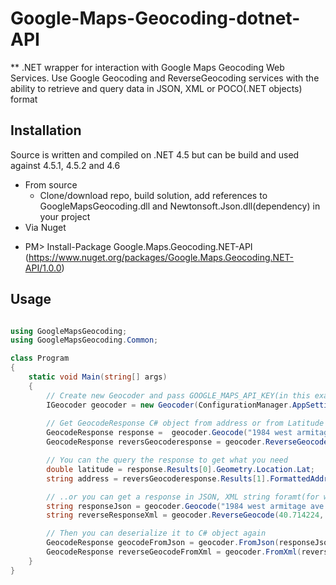 # Google-Maps-Geocoding-dotnet-API
** .NET wrapper for interaction with Google Maps Geocoding Web Services. 
Use Google Geocoding and ReverseGeocoding services with the ability to retrieve and query data in JSON, XML or POCO(.NET objects) format

## Installation
Source is written and compiled on .NET 4.5 but can be build and used against 4.5.1, 4.5.2 and 4.6
* From source
  - Clone/download repo, build solution, add references to GoogleMapsGeocoding.dll and Newtonsoft.Json.dll(dependency) in your project 
* Via Nuget
 - PM> Install-Package Google.Maps.Geocoding.NET-API  (https://www.nuget.org/packages/Google.Maps.Geocoding.NET-API/1.0.0)

## Usage

```csharp

using GoogleMapsGeocoding;
using GoogleMapsGeocoding.Common;

class Program
{
    static void Main(string[] args)
    {
        // Create new Geocoder and pass GOOGLE_MAPS_API_KEY(in this example it's stored in .config)
        IGeocoder geocoder = new Geocoder(ConfigurationManager.AppSettings["GOOGLE_MAPS_API_KEY"]);
        
        // Get GeocodeResponse C# object from address or from Latitude Longitude(reverse geocoding) 
        GeocodeResponse response =  geocoder.Geocode("1984 west armitage ave chicago il");
        GeocodeResponse reversGeocoderesponse = geocoder.ReverseGeocode(40.714224, -73.961452);

        // You can the query the response to get what you need
        double latitude = response.Results[0].Geometry.Location.Lat;
        string address = reversGeocoderesponse.Results[1].FormattedAddress;

        // ..or you can get a response in JSON, XML string foramt(for whatever reason) and "play" with it
        string responseJson = geocoder.Geocode("1984 west armitage ave chicago il", ResponseFormat.JSON);
        string reverseResponseXml = geocoder.ReverseGeocode(40.714224, -73.961452, ResponseFormat.XML);

        // Then you can deserialize it to C# object again
        GeocodeResponse geocodeFromJson = geocoder.FromJson(responseJson);
        GeocodeResponse reverseGeocodeFromXml = geocoder.FromXml(reverseResponseXml);           
    }
}
```

